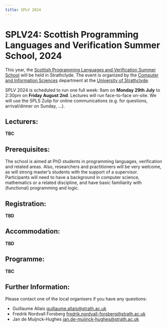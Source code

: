 ```yaml
---
title: SPLV 2024
---
```

# SPLV24: Scottish Programming Languages and Verification Summer School, 2024

This year, the [Scottish Programming Languages and Verification Summer School](http://www.macs.hw.ac.uk/splv/) will be held in Strathclyde. The event is organized by the [Computer and Information Sciences](https://www.strath.ac.uk/science/computerinformationsciences/) department at the [University of Strathclyde](https://www.strath.ac.uk/).

SPLV 2024 is scheduled to run one full week: 9am on **Monday 29th July** to 2:30pm on **Friday August 2nd**. Lectures will run face-to-face on-site. We will use the SPLS Zulip for online communications (e.g. for questions, arrival/dinner on Sunday, …).

## Lecturers:

**TBC**

## Prerequisites:

The school is aimed at PhD students in programming languages,  verification and related areas. Also, researchers and practitioners will be very welcome, as will strong master’s students with the support of a supervisor. Participants will need to have a background in computer science, mathematics or a related discipline, and have basic familiarity with (functional) programming and logic.

## Registration:

**TBD**

## Accommodation:

**TBD**

## Programme:

**TBC**

## Further Information:

Please contact one of the local organisers if you have any questions:

* Guillaume Allais <guillaume.allais@strath.ac.uk>
* Fredrik Nordvall Forsberg <fredrik.nordvall-forsberg@strath.ac.uk>
* Jan de Muijnck-Hughes <jan.de-muijnck-hughes@strath.ac.uk>
